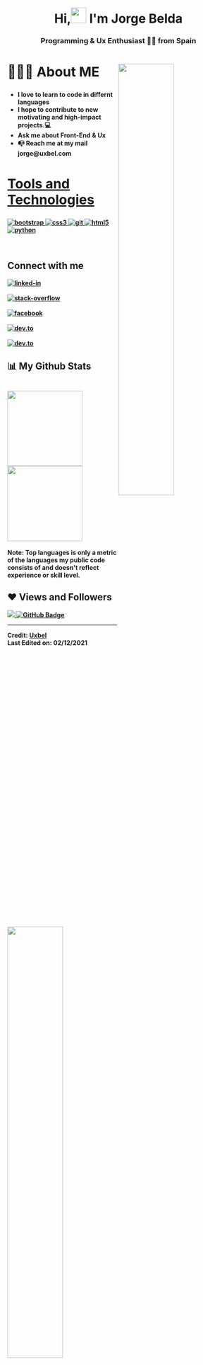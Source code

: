 <h1 align ="center">Hi,<img src ="https://drive.google.com/uc?export=view&id=1kOj3ThGP_Hu_-eg_8EWp9iuLymulknvS"width = 35> I'm Jorge Belda</h1>
<h3 align = "center"><strong>Programming & Ux Enthusiast 👩‍💻 from Spain </h3>
<img src = "https://drive.google.com/uc?export=view&id=1RL7KPzhUVY8ZF4acbWcjwDhdMgqoUmym" align ="right" width = 50%>
<div align = left width = 50%>
<h2 style="font-size:30px"><b> 🙋🏻‍♂️ About ME <b></h2>
<ul>
<li>I love to learn to code in differnt languages</li>
<li>I hope to contribute to new motivating and high-impact projects.💻</li>
<li>Ask me about Front-End & Ux </li>
<li>📭 Reach me at my mail jorge@uxbel.com</li>
<ul>
</div>


<h2 style="font-size:30px" align ="left" width = 100%><u>Tools and Technologies</u></h2>
<p align="left"> </a> <a href="https://getbootstrap.com" target="_blank"> <img src="https://img.shields.io/badge/Bootstrap-563D7C?style=for-the-badge&logo=bootstrap&logoColor=white" alt="bootstrap" /> </a> <a href="https://www.w3schools.com/css/" target="_blank"> <img src="https://img.shields.io/badge/CSS3-1572B6?style=for-the-badge&logo=css3&logoColor=white"
 alt="css3"  /> </a> <a href="https://git-scm.com/" target="_blank"> <img src="https://img.shields.io/badge/Git-F05032?style=for-the-badge&logo=git&logoColor=white" alt="git" /> </a> <a href="https://www.w3.org/html/" target="_blank"> <img src="https://img.shields.io/badge/HTML5-E34F26?style=for-the-badge&logo=html5&logoColor=white" alt="html5" /> </a> </a> </a>  </a> <a href="https://www.python.org" target="_blank"> <img src="https://img.shields.io/badge/Python-FFD43B?style=for-the-badge&logo=python&logoColor=darkgreen" alt="python"  /> </a>  </p>

<br>
<img src ="https://drive.google.com/uc?export=view&id=1IV6COf8x3Gzpg2iPqMyqyzkc__r3tYAJ" align = "left" width = 50%>
<div>
<h2  > Connect with me</h2>

[<img align="top" alt="linked-in" src="https://img.shields.io/badge/linkedin-%230077B5.svg?&style=for-the-badge&logo=linkedin&logoColor=white" />](https://www.linkedin.com/in/nombre_usuario)
<br>  
[<img align="top" alt="stack-overflow" src="https://img.shields.io/badge/stack%20overflow-FE7A16?logo=stack-overflow&logoColor=white&style=for-the-badge" />](https://stackoverflow.com/users/16525992/nombre_usuario)
<br>  
[<img align="top" alt="facebook" src="https://img.shields.io/badge/facebook-%231877F2.svg?&style=for-the-badge&logo=facebook&logoColor=white" />](https://www.facebook.com/nombre_usuario)
<br>  
[<img align="top" alt="dev.to" src="https://img.shields.io/badge/dev%20community-000000?logo=dev.to&logoColor=white&style=for-the-badge"/>](https://dev.to/cnombre_usuario)
<br>  
[<img align="top" alt="dev.to" src="https://img.shields.io/badge/instagram-cd486b?logo=instagram&logoColor=white&style=for-the-badge"/>](https://www.instagram.com/nombre_usuario/)
<br>  
</div>
  
## 📊 My Github Stats

<br/>
<div >
  <img height="170px" src="https://github-readme-stats.vercel.app/api?username=Uxbel&show_icons=true&theme=algolia&icon_color=344E93&hide_border=true" />
  <img height="170px" src="https://github-readme-stats.vercel.app/api/top-langs/?username=Uxbel&layout=compact&theme=algolia&hide_border=true" />
</div>
<br/>
  <b>Note:</b> Top languages is only a metric of the languages my public code consists of and doesn't reflect experience or skill level.
  

  ## ❤ Views and Followers
<a href="https://github.com/Uxbel/github-profile-views-counter">
    <img src="https://komarev.com/ghpvc/?username=Uxbel">
</a>
<a href="https://github.com/Uxbel?tab=followers"><img src="https://img.shields.io/github/followers/Uxbel?label=Followers&style=social" alt="GitHub Badge"></a>


----
Credit: [Uxbel](https://github.com/Uxbel)  
Last Edited on: 02/12/2021
